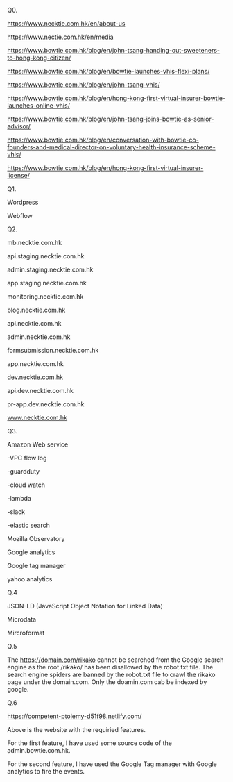 Q0.

https://www.necktie.com.hk/en/about-us

https://www.nectie.com.hk/en/media

https://www.bowtie.com.hk/blog/en/john-tsang-handing-out-sweeteners-to-hong-kong-citizen/

https://www.bowtie.com.hk/blog/en/bowtie-launches-vhis-flexi-plans/

https://www.bowtie.com.hk/blog/en/john-tsang-vhis/

https://www.bowtie.com.hk/blog/en/hong-kong-first-virtual-insurer-bowtie-launches-online-vhis/

https://www.bowtie.com.hk/blog/en/john-tsang-joins-bowtie-as-senior-advisor/

https://www.bowtie.com.hk/blog/en/conversation-with-bowtie-co-founders-and-medical-director-on-voluntary-health-insurance-scheme-vhis/

https://www.bowtie.com.hk/blog/en/hong-kong-first-virtual-insurer-license/



Q1.

Wordpress

Webflow

Q2.

mb.necktie.com.hk

api.staging.necktie.com.hk

admin.staging.necktie.com.hk

app.staging.necktie.com.hk

monitoring.necktie.com.hk

blog.necktie.com.hk

api.necktie.com.hk

admin.necktie.com.hk

formsubmission.necktie.com.hk

app.necktie.com.hk

dev.necktie.com.hk

api.dev.necktie.com.hk

pr-app.dev.necktie.com.hk

www.necktie.com.hk

Q3.
 
Amazon Web service

-VPC flow log

-guardduty

-cloud watch

-lambda

-slack

-elastic search

Mozilla Observatory

Google analytics

Google tag manager

yahoo analytics

Q.4

JSON-LD (JavaScript Object Notation for Linked Data)

Microdata

Mircroformat

Q.5

The https://domain.com/rikako cannot be searched from the Google search engine as the root /rikako/ has been disallowed by the robot.txt file. The search engine spiders are banned by the robot.txt file to crawl the rikako page under the domain.com. Only the doamin.com cab be indexed by google.


Q.6

https://competent-ptolemy-d51f98.netlify.com/

Above is the website with the requiried features. 

For the first feature, I have used some source code of the admin.bowtie.com.hk.

For the second feature, I have used the Google Tag manager with Google analytics to fire the events.





